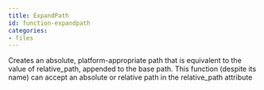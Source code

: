 ```yaml
---
title: ExpandPath
id: function-expandpath
categories:
- files
---
```


Creates an absolute, platform-appropriate path that is
        equivalent to the value of relative_path, appended to the base
        path. This function (despite its name) can accept an absolute
        or relative path in the relative_path attribute
